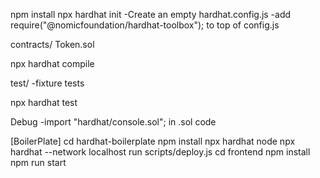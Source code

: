 npm install
npx hardhat init
    -Create an empty hardhat.config.js
    -add require("@nomicfoundation/hardhat-toolbox"); to top of config.js


contracts/
    Token.sol

npx hardhat compile 

test/
    -fixture tests

npx hardhat test
    
Debug
    -import "hardhat/console.sol"; in .sol code
    
[BoilerPlate]
cd hardhat-boilerplate
npm install
npx hardhat node
npx hardhat --network localhost run scripts/deploy.js
cd frontend
npm install
npm run start